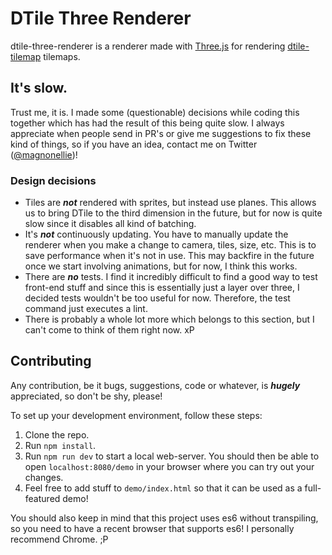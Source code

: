 # DTile Three Renderer
dtile-three-renderer is a renderer made with [Three.js](https://threejs.org/)
for rendering [dtile-tilemap](https://github.com/magnonellie/dtile-tilemap)
tilemaps.

## It's slow.
Trust me, it is. I made some (questionable) decisions while coding this together
which has had the result of this being quite slow. I always appreciate when people
send in PR's or give me suggestions to fix these kind of things, so if you have
an idea, contact me on Twitter ([@magnonellie](https://twitter.com/magnonellie))!

### Design decisions
- Tiles are ***not*** rendered with sprites, but instead use planes. This allows us to bring DTile to the third dimension in the future, but for now is quite slow since it disables all kind of batching.
- It's ***not*** continuously updating. You have to manually update the renderer when you make a change to camera, tiles, size, etc. This is to save performance when it's not in use. This may backfire in the future once we start involving animations, but for now, I think this works.
- There are ***no*** tests. I find it incredibly difficult to find a good way to test front-end stuff and since this is essentially just a layer over three, I decided tests wouldn't be too useful for now. Therefore, the test command just executes a lint.
- There is probably a whole lot more which belongs to this section, but I can't come to think of them right now. xP

## Contributing
Any contribution, be it bugs, suggestions, code or whatever, is ***hugely*** appreciated, so don't be shy, please!

To set up your development environment, follow these steps:

1. Clone the repo.
2. Run `npm install`.
3. Run `npm run dev` to start a local web-server. You should then be able to open `localhost:8080/demo` in your browser where you can try out your changes.
4. Feel free to add stuff to `demo/index.html` so that it can be used as a full-featured demo!

You should also keep in mind that this project uses es6 without transpiling, so you need to have a recent browser that supports es6! I personally recommend Chrome. ;P
